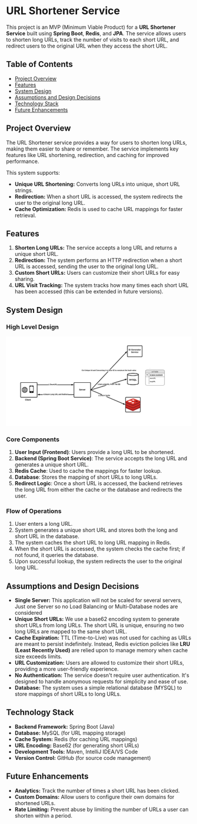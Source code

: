 # **URL Shortener Service**

This project is an MVP (Minimum Viable Product) for a **URL Shortener Service** built using **Spring Boot**, **Redis**, and **JPA**. The service allows users to shorten long URLs, track the number of visits to each short URL, and redirect users to the original URL when they access the short URL.

## **Table of Contents**

- [Project Overview](#project-overview)
- [Features](#features)
- [System Design](#system-design)
- [Assumptions and Design Decisions](#assumptions-and-design-decisions)
- [Technology Stack](#technology-stack)
- [Future Enhancements](#future-enhancements)

## **Project Overview**

The URL Shortener service provides a way for users to shorten long URLs, making them easier to share or remember. The service implements key features like URL shortening, redirection, and caching for improved performance.

This system supports:
- **Unique URL Shortening:** Converts long URLs into unique, short URL strings.
- **Redirection:** When a short URL is accessed, the system redirects the user to the original long URL.
- **Cache Optimization:** Redis is used to cache URL mappings for faster retrieval.

## **Features**

1. **Shorten Long URLs:** The service accepts a long URL and returns a unique short URL.
2. **Redirection:** The system performs an HTTP redirection when a short URL is accessed, sending the user to the original long URL.
3. **Custom Short URLs:** Users can customize their short URLs for easy sharing.
4. **URL Visit Tracking:** The system tracks how many times each short URL has been accessed (this can be extended in future versions).

## **System Design**

### **High Level Design** ###
![System Design Diagram](src/main/resources/diagrams/System-Design.png)

### **Core Components**
1. **User Input (Frontend)**: Users provide a long URL to be shortened.
2. **Backend (Spring Boot Service)**: The service accepts the long URL and generates a unique short URL.
3. **Redis Cache**: Used to cache the mappings for faster lookup.
4. **Database**: Stores the mapping of short URLs to long URLs.
5. **Redirect Logic**: Once a short URL is accessed, the backend retrieves the long URL from either the cache or the database and redirects the user.

### **Flow of Operations**
1. User enters a long URL.
2. System generates a unique short URL and stores both the long and short URL in the database.
3. The system caches the short URL to long URL mapping in Redis.
4. When the short URL is accessed, the system checks the cache first; if not found, it queries the database.
5. Upon successful lookup, the system redirects the user to the original long URL.

## **Assumptions and Design Decisions**

- **Single Server:** This application will not be scaled for several servers, Just one Server so no Load Balancing or Multi-Database nodes are considered 
- **Unique Short URLs:** We use a base62 encoding system to generate short URLs from long URLs. The short URL is unique, ensuring no two long URLs are mapped to the same short URL.
- **Cache Expiration:** TTL (Time-to-Live) was not used for caching as URLs are meant to persist indefinitely. Instead, Redis eviction policies like **LRU (Least Recently Used)** are relied upon to manage memory when cache size exceeds limits.
- **URL Customization:** Users are allowed to customize their short URLs, providing a more user-friendly experience.
- **No Authentication:** The service doesn't require user authentication. It's designed to handle anonymous requests for simplicity and ease of use.
- **Database:** The system uses a simple relational database (MYSQL) to store mappings of short URLs to long URLs.

## **Technology Stack**

- **Backend Framework:** Spring Boot (Java)
- **Database:** MySQL (for URL mapping storage)
- **Cache System:** Redis (for caching URL mappings)
- **URL Encoding:** Base62 (for generating short URLs)
- **Development Tools:** Maven, IntelliJ IDEA/VS Code
- **Version Control:** GitHub (for source code management)

## **Future Enhancements** ##
- **Analytics:** Track the number of times a short URL has been clicked.
- **Custom Domains:** Allow users to configure their own domains for shortened URLs.
- **Rate Limiting:** Prevent abuse by limiting the number of URLs a user can shorten within a period.



